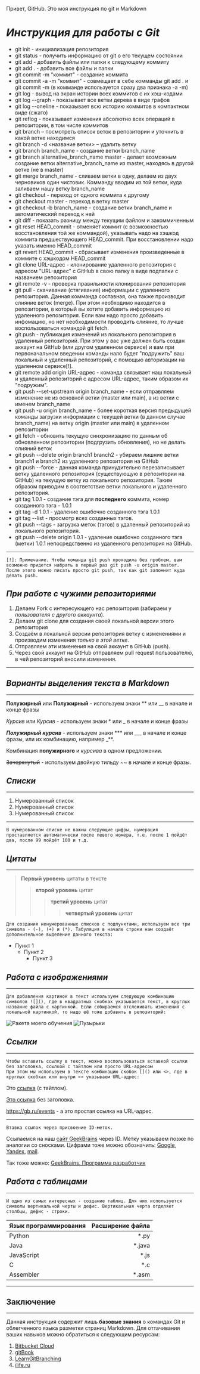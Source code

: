 Привет, GitHub. Это моя инструкция по git и Markdown
# __*Инструкция для работы с Git*__

* git init - инициализация репозитория
* git status - получить информацию от git о его текущем состоянии
* git add - добавить файлы или папки к следующему коммиту
* git add . - добавить все файлы и папки
* git commit -m "коммит" - создание коммита
* git commit -a -m "коммит" - совмещает в себе комманды git add . и git commit -m (в комманде используется сразу два признака -a -m)
* git log - вывод на экран истории всех коммитов с их хэш-кодами
* git log --graph - показывает все ветви дерева в виде графов
* git log --oneline - показывает всю историю коммитов в компактном виде (сжато)
* git reflog - показывает изменения абсолютно всех операций в репозитории, в том числе коммитов
* git branch – посмотреть список веток в репозитории и уточнить в какой ветке находимся
* git branch -d <название ветки> – удалить ветку
* git branch branch_name - создание ветки branch_name
* git branch alternative_branch_name master - делает возможным создание ветки alternative_branch_name из master, находясь в другой ветке (не в master)
* git merge branch_name - сливаем ветки в одну, делаем из двух черновиков один чистовик. Комманду вводим из той ветки, куда заливаем нашу ветку branch_name
* git checkout - переход от одного коммита к другому
* git checkout master - переход в ветку master
* git checkout -b branch_name - создание ветки branch_name и автоматический переход к ней
* git diff - показать разницу между текущим файлом и закоммиченным
* git reset HEAD_commit - отменяет коммит (с возможностью восстановления той же коммандой), указывать надо на хэшкод коммита предшествующего HEAD_commit. При восстановлении надо указать именно HEAD_commit
* git revert HEAD_commit - сбрасывает изменения произведенные в коммите с хэшкодом HEAD_commit
* git clone URL-адрес - клонирование удаленного репозитория с адресом "URL-адрес" с GitHub в свою папку в виде подпапки с названием репозитория
* git remote -v - проверка правильности клонирования репозитория
* git pull - скачивание (стягивание) информации с удаленного репозитория. Данная комманда составная, она также производит слияние веток (merge). При этом необходимо находится в репозитории, в который вы хотите добавить информацию из удаленного репозитория. Если вам надо просто добавить инфомацию, но нет необходимости проводить слияние, то лучше воспользоваться командой git fetch.
* git push - публикация изменений из локального репозитория в удаленный репозиторий. При этом у вас уже должен быть создан аккаунт на GitHub (или другом удаленном сервисе) и вам при первоначальном введении команды нало будет "подружить" ваш локальный и удаленный репозиторий, с помощью авторизации на удаленном сервисе[!]. 
* git remote add origin URL-адрес - команда связывает наш локальный и удаленный репозиторий с адресом URL-адрес, таким образом их "подружим".
* git push --set-upstream origin branch_name - если отправляем изменение не из основной ветки (master или main), а из ветки с именем branch_name
* git push -u origin branch_name - более короткая версия предыдущей команды загрузки информации с текущей ветки (в данном случае branch_name) на ветку origin (master или main)  в удаленном репозитории
* git fetch - обновить текущую синхронизацию по данным об обновленном репозитории (подгрузить обновления), но не делать слияний веток
* git push --delete origin branch1 branch2 - убираем лишние ветки branch1 и branch2 из удаленного репозитория на GitHub
* git push --force - данная команда принудительно перезаписывает ветку удаленного репозитория (существующую в репозитории на GitHub) на текущую ветку из локального репозитория. Таким образом приводим в соответствие ветки локального и удаленного репозитория.
* git tag 1.0.1 - создание тэга для __последнего__ коммита, номер созданного тэга - 1.0.1
* git tag -d 1.0.1 - удаление ошибочно созданного тэга 1.0.1
* git tag --list - просмотр всех созданных тэгов.
* git push --tags - загрузка меток (тэгов) в удаленный репозиторий из локального репозитория.
* git push --delete origin 1.0.1 - удаление ошибочно созданного тэга (метки) 1.0.1 непосредственно из удаленного репозитория на GitHub.
------------------------
    [!]: Примечание. Чтобы команда git push проходила без проблем, вам возможно придется набрать в первый раз git push -u origin master. После этого можно писать просто git push, так как git запомнит куда делать push.

_**При работе с чужими репозиториями**_
----------------------------------------------
1. Делаем Fork с интересующего нас репозитория (забираем у _пользователя с другого аккаунта_).
2. Делаем git clone для создания своей локальной версии этого репозитория
3. Создаём в локальной версии репозитория ветку с изменениями и производим изменения *только в этой ветке*.
4. Отправляем эти изменения на свой аккаунт в GitHub (push).
5. Через свой аккаунт на GitHub отправляем pull request пользователю, в чей репозиторий вносили изменения.
------------------------------------------------


## _Варианты выделения текста в Markdown_
----------------------------------------

**Полужирный** или __Полужирный__ - используем знаки ** или __ в начале и конце фразы

*Курсив* или _Курсив_ - используем знаки * или _ в начале и конце фразы

***Полужирный курсив*** - используем знаки *** или ___ в начале и конце фразы, или их комбинацию, например _**.

Комбинация **полужирного** и _курсива_ в одном предложении.

~~Зачеркнутый~~ - используем двойную тильду ~~ в начале и конце фразы.

## _Списки_
--------------

1. Нумерованный список
3. Нумерованный список
99. Нумерованный список
-------------------------------------

    В нумерованном списке не важны следующие цифры, нумерация проставляется автоматически после певого номера, т.е. после 1 пойдёт два, после 99 пойдёт 100 и т.д.

## _Цитаты_
---------------------------------------

> __Первый уровень__ цитаты в тексте
>> __второй уровень__ цитат
>>> __третий уровень__ цитат
>>>> __четвертый уровень__ цитат
  
    Для создания ненумерованных списков с подпунктами, используем все три символа - (-), (+) и (*). Табуляция в начале строки нам создаёт дополнительное выделение данного текста:

- Пункт 1
    + Пункт 2
        * Пункт 3


## _Работа с изображениями_
_______________________________
    Для добавления картинок в текст используем следующую комбинацию символов ![](), где в квадратных скобках указывается текст, в круглых название файла с картинкой. Если собираемся отслеживать изменения с локальной картинкой, то надо её тоже добавить в репозиторий:

![Ракета моего обучения](https://assets.website-files.com/5f75b134a1a14b3380e06e0e/633aedb7b046acd766f9f192_320%D1%85415-3.png "Ракета моего обучения")
![Пузырьки](Bublles.png "Пузырики")

## _Ссылки_

____________________________________________
    Чтобы вставить ссылку в текст, можно воспользоваться вставкой ссылки без заголовка, ссылкой c тайтлом или просто URL-адресом
    При этом мы используем в тексте комбинацию скобок []() или <>, где в круглых скобках или внутри <> указываем URL-адрес:

Это [ссылка](https://gb.ru/events "GeekBrains") (с тайтлом).

[Это ссылка](https://gb.ru/events) без заголовка.

<https://gb.ru/events> - а это простая ссылка на URL-адрес.

___________________________
    Втавка ссылок через присвоение ID-меток.

Ссылаемся на наш [сайт GeekBrains][tt-blog-link] через ID. Метку указываем позже по аналогии со сносками. Цифрами тоже можно обозначить: [Google][1], [Yandex][2], [mail][3].

Так тоже можно: [GeekBrains. Программа разработчик]

[tt-blog-link]: https://gb.ru/geek_university/developer
[1]: https://www.google.ru/ 'Сайт Google'
[2]: https://ya.ru/ (сайт "Яндекса")
[3]: https://mail.ru/ (просто почта)
[GeekBrains. Программа разработчик]: https://gb.ru/geek_university/developer


## _Работа с таблицами_
-----------------------------------------

    И одно из самых интересных - создание таблиц. Для них используется символы вертикальной черты и дефис. Вертикальная черта отделяет столбцы, дефис - строки.

|Язык программирования|Расширение файла|
|:--------------------|---------------:|
|Python|*.py|
|Java|*.java|
|JavaScript|*.js|
|C|*.c|
|Assembler|*.asm|
--------------------

## **Заключение**
__________________

Данная инструкция содержит лишь **базовые знания** о командах Git и облегченного языка разметки страниц Markdown.
Для оттачивания ваших навыков можно обратиться к следующим ресурсам:
1. [Bitbucket Cloud](https://www.atlassian.com/ru/git/tutorials/learn-git-with-bitbucket-cloud "Bitbucket Cloud")
2. [gitBook](https://git-scm.com/book/ru/v2 "Лучшая книга по git")
3. [LearnGitBranching](https://learngitbranching.js.org/?locale=ru_RU "Изучаем git в виде тестов команд")
3. [ilife.ru](http://ilfire.ru/kompyutery/shpargalka-po-sintaksisu-markdown-markdaun-so-vsemi-samymi-populyarnymi-tegami/#link13 "Шпаргалка по синтаксису markdown (маркдаун) со всеми самыми популярными тегами")